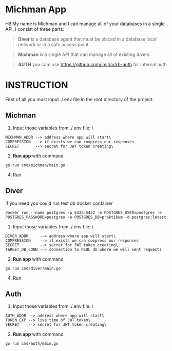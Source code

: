 # Michman App

Hi! My name is Michman and I can manage all of your databases in a single API. I consist of three parts:

>**Diver** is a database agent that must be placed in a database local network or in a safe access point.

>**Michman** is a single API that can manage all of existing divers.

>**AUTH** you cam use https://github.com/imirjar/rb-auth for internal auth

# INSTRUCTION

First of all you must input ./.env file in the root directory of the project.

## Michman
1) Input those variables from ./.env file: \
```
MICHMAN_ADDR --> address where app will start\
COMPRESSION  --> if exists we can compress our responses
SECRET       --> secret for JWT token creating\
```
2) **Run app** with command
```
go run cmd/michman/main.go
```
4) Run



## Diver

If you need you could run test db docker container
```
docker run --name postgres -p 5432:5432 -e POSTGRES_USER=postgres -e POSTGRES_PASSWORD=postgres -e POSTGRES_DB=praktikum -d postgres:latest
```

1) Input those variables from ./.env file: \
```
DIVER_ADDR     --> address where app will start\
COMPRESSION    --> if exists we can compress our responses
SECRET         --> secret for JWT token creating\
TARGET_DB_CONN --> connection to PSQL db where we will sent requests
```
2) **Run app** with command
```
go run cmd/diver/main.go
```
4) Run

## Auth
1) Input those variables from ./.env file: \
```
AUTH_ADDR --> address where app will start\
TOKEN_EXP --> live time of JWT token\
SECRET    --> secret for JWT token creating\
```

2) **Run app** with command
```
go run cmd/auth/main.go
```
